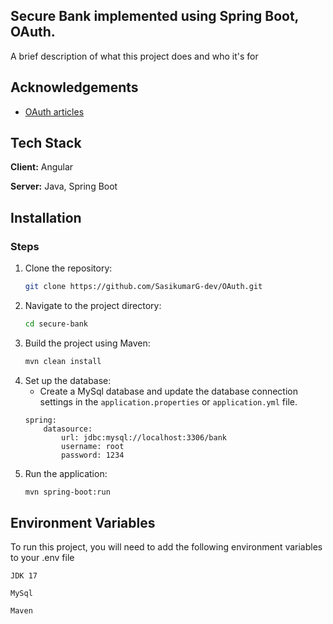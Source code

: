 
## Secure Bank implemented using Spring Boot, OAuth.

A brief description of what this project does and who it's for


## Acknowledgements

 - [OAuth articles](https://fusionauth.io/articles/oauth/modern-guide-to-oauth)

## Tech Stack

**Client:** Angular

**Server:** Java, Spring Boot

## Installation

### Steps

1. Clone the repository:
    ```bash
    git clone https://github.com/SasikumarG-dev/OAuth.git
    ```
2. Navigate to the project directory:
    ```bash
    cd secure-bank
    ```
3. Build the project using Maven:
    ```bash
    mvn clean install
    ```
4. Set up the database:
    - Create a MySql database and update the database connection settings in the `application.properties` or `application.yml` file.
    ```
    spring:
        datasource:
            url: jdbc:mysql://localhost:3306/bank
            username: root
            password: 1234
    ```
5. Run the application:
    ```bash
    mvn spring-boot:run
    ```
## Environment Variables

To run this project, you will need to add the following environment variables to your .env file

`JDK 17`

`MySql`

`Maven`


